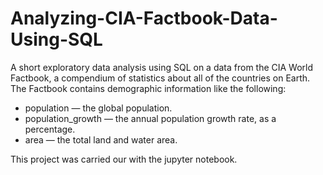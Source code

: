 # Analyzing-CIA-Factbook-Data-Using-SQL
A short exploratory data analysis using SQL on a data from the CIA World Factbook, a compendium of statistics about all of the countries on Earth.
The Factbook contains demographic information like the following:

* population — the global population.
* population_growth — the annual population growth rate, as a percentage.
* area — the total land and water area.

This project was carried our with the jupyter notebook.
